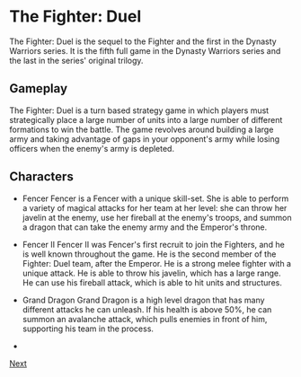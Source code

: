 # The Fighter: Duel

The Fighter: Duel is the sequel to the Fighter and the first in the Dynasty Warriors series. It is the fifth full game in the Dynasty Warriors series and the last in the series' original trilogy.

## Gameplay

The Fighter: Duel is a turn based strategy game in which players must strategically place a large number of units into a large number of different formations to win the battle. The game revolves around building a large army and taking advantage of gaps in your opponent's army while losing officers when the enemy's army is depleted.

## Characters

*   Fencer   Fencer is a Fencer with a unique skill-set. She is able to perform a variety of magical attacks for her team at her level: she can throw her javelin at the enemy, use her fireball at the enemy's troops, and summon a dragon that can take the enemy army and the Emperor's throne.

*   Fencer II  Fencer II was Fencer's first recruit to join the Fighters, and he is well known throughout the game. He is the second member of the Fighter: Duel team, after the Emperor. He is a strong melee fighter with a unique attack. He is able to throw his javelin, which has a large range. He can use his fireball attack, which is able to hit units and structures.

*   Grand Dragon  Grand Dragon is a high level dragon that has many different attacks he can unleash. If his health is above 50%, he can summon an avalanche attack, which pulls enemies in front of him, supporting his team in the process.

*
[Next](120.md)